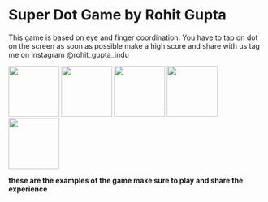 # Super Dot Game by Rohit Gupta
This game is based on eye and finger coordination. You have to tap on dot on the screen as soon as possible make a high score and share with us tag me on instagram @rohit_gupta_indu


<img src="https://user-images.githubusercontent.com/74013705/216656859-791720bb-61f9-49d1-bd47-12cd79f4deac.jpg" width="100">
                                                                                                                           
<img src="https://user-images.githubusercontent.com/74013705/216656905-c390512d-622c-488d-bb92-8cace8079132.jpg" width="100">

<img src="https://user-images.githubusercontent.com/74013705/216656929-b181baa5-ce23-4061-af48-e8e2b5eb9b62.jpg" width="100">

<img src="https://user-images.githubusercontent.com/74013705/216656937-049ab6cf-4728-4c92-be8c-1ec0f686755c.jpg" width="100">

<img src="https://user-images.githubusercontent.com/74013705/216656948-13c77263-a663-4639-a209-7272b2d7798c.jpg" width="100">

**these are the examples of the game make sure to play and share the experience**
